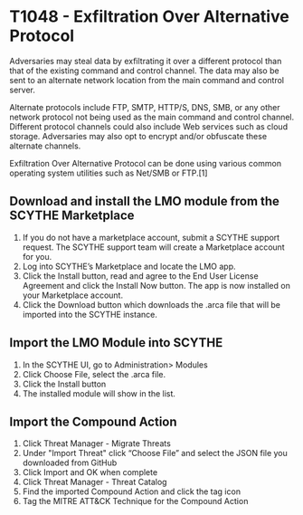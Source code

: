 # T1048 - Exfiltration Over Alternative Protocol

Adversaries may steal data by exfiltrating it over a different protocol than that of the existing command and control channel. The data may also be sent to an alternate network location from the main command and control server.

Alternate protocols include FTP, SMTP, HTTP/S, DNS, SMB, or any other network protocol not being used as the main command and control channel. Different protocol channels could also include Web services such as cloud storage. Adversaries may also opt to encrypt and/or obfuscate these alternate channels.

Exfiltration Over Alternative Protocol can be done using various common operating system utilities such as Net/SMB or FTP.[1]

## Download and install the LMO module from the SCYTHE Marketplace
1. If you do not have a marketplace account, submit a SCYTHE support request. The SCYTHE support team will create a Marketplace account for you.
2. Log into SCYTHE’s Marketplace and locate the LMO app.
3. Click the Install button, read and agree to the End User License Agreement and click the Install Now button. The app is now installed on your Marketplace account. 
4. Click the Download button which downloads the .arca file that will be imported into the SCYTHE instance. 

## Import the LMO Module into SCYTHE
1. In the SCYTHE UI, go to Administration> Modules
2. Click Choose File, select the .arca file. 
3. Click the Install button
4. The installed module will show in the list.

## Import the Compound Action
1. Click Threat Manager - Migrate Threats
2. Under "Import Threat" click “Choose File” and select the JSON file you downloaded from GitHub
3. Click Import and OK when complete
4. Click Threat Manager - Threat Catalog
5. Find the imported Compound Action and click the tag icon 
6. Tag the MITRE ATT&CK Technique for the Compound Action